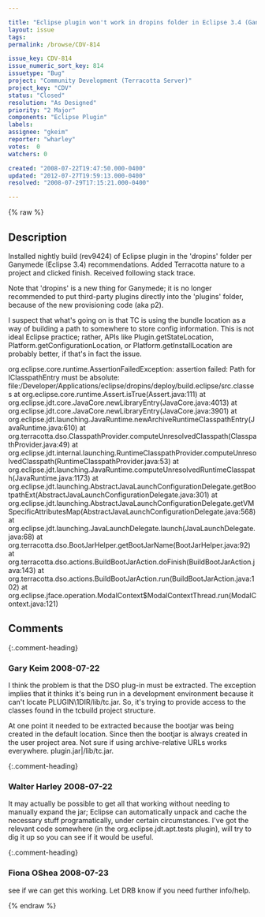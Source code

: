 ```yaml
---

title: "Eclipse plugin won't work in dropins folder in Eclipse 3.4 (Ganymede)"
layout: issue
tags: 
permalink: /browse/CDV-814

issue_key: CDV-814
issue_numeric_sort_key: 814
issuetype: "Bug"
project: "Community Development (Terracotta Server)"
project_key: "CDV"
status: "Closed"
resolution: "As Designed"
priority: "2 Major"
components: "Eclipse Plugin"
labels: 
assignee: "gkeim"
reporter: "wharley"
votes:  0
watchers: 0

created: "2008-07-22T19:47:50.000-0400"
updated: "2012-07-27T19:59:13.000-0400"
resolved: "2008-07-29T17:15:21.000-0400"

---
```




{% raw %}



## Description

<div markdown="1" class="description">

Installed nightly build (rev9424) of Eclipse plugin in the 'dropins' folder per Ganymede (Eclipse 3.4) recommendations.  Added Terracotta nature to a project and clicked finish.  Received following stack trace.

Note that 'dropins' is a new thing for Ganymede; it is no longer recommended to put third-party plugins directly into the 'plugins' folder, because of the new provisioning code (aka p2).

I suspect that what's going on is that TC is using the bundle location as a way of building a path to somewhere to store config information.  This is not ideal Eclipse practice; rather, APIs like Plugin.getStateLocation, Platform.getConfigurationLocation, or Platform.getInstallLocation are probably better, if that's in fact the issue.

org.eclipse.core.runtime.AssertionFailedException: assertion failed: Path for IClasspathEntry must be absolute: file:/Developer/Applications/eclipse/dropins/deploy/build.eclipse/src.classes
	at org.eclipse.core.runtime.Assert.isTrue(Assert.java:111)
	at org.eclipse.jdt.core.JavaCore.newLibraryEntry(JavaCore.java:4013)
	at org.eclipse.jdt.core.JavaCore.newLibraryEntry(JavaCore.java:3901)
	at org.eclipse.jdt.launching.JavaRuntime.newArchiveRuntimeClasspathEntry(JavaRuntime.java:610)
	at org.terracotta.dso.ClasspathProvider.computeUnresolvedClasspath(ClasspathProvider.java:49)
	at org.eclipse.jdt.internal.launching.RuntimeClasspathProvider.computeUnresolvedClasspath(RuntimeClasspathProvider.java:53)
	at org.eclipse.jdt.launching.JavaRuntime.computeUnresolvedRuntimeClasspath(JavaRuntime.java:1173)
	at org.eclipse.jdt.launching.AbstractJavaLaunchConfigurationDelegate.getBootpathExt(AbstractJavaLaunchConfigurationDelegate.java:301)
	at org.eclipse.jdt.launching.AbstractJavaLaunchConfigurationDelegate.getVMSpecificAttributesMap(AbstractJavaLaunchConfigurationDelegate.java:568)
	at org.eclipse.jdt.launching.JavaLaunchDelegate.launch(JavaLaunchDelegate.java:68)
	at org.terracotta.dso.BootJarHelper.getBootJarName(BootJarHelper.java:92)
	at org.terracotta.dso.actions.BuildBootJarAction.doFinish(BuildBootJarAction.java:143)
	at org.terracotta.dso.actions.BuildBootJarAction.run(BuildBootJarAction.java:102)
	at org.eclipse.jface.operation.ModalContext$ModalContextThread.run(ModalContext.java:121)


</div>

## Comments


{:.comment-heading}
### **Gary Keim** <span class="date">2008-07-22</span>

<div markdown="1" class="comment">

I think the problem is that the DSO plug-in must be extracted.  The exception implies that it thinks it's being run in a development environment because it can't locate PLUGIN\1DIR/lib/tc.jar.  So, it's trying to provide access to the classes found in the tcbuild project structure.

At one point it needed to be extracted because the bootjar was being created in the default location.  Since then the bootjar is always created in the user project area.  Not sure if using archive-relative URLs works everywhere.  plugin.jar|/lib/tc.jar.


</div>


{:.comment-heading}
### **Walter Harley** <span class="date">2008-07-22</span>

<div markdown="1" class="comment">

It may actually be possible to get all that working without needing to manually expand the jar; Eclipse can automatically unpack and cache the necessary stuff programatically, under certain circumstances.  I've got the relevant code somewhere (in the org.eclipse.jdt.apt.tests plugin), will try to dig it up so you can see if it would be useful.

</div>


{:.comment-heading}
### **Fiona OShea** <span class="date">2008-07-23</span>

<div markdown="1" class="comment">

see if we can get this working. Let DRB know if you need further info/help.

</div>



{% endraw %}
